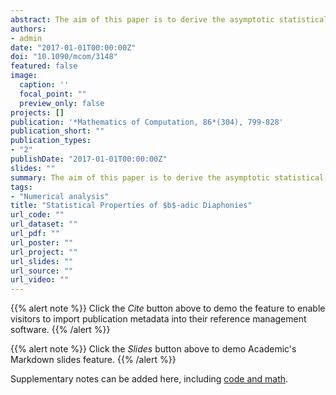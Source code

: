 ```yaml
---
abstract: The aim of this paper is to derive the asymptotic statistical properties of a class of discrepancies on the unit hypercube called $b$-adic diaphonies. They have been introduced to evaluate the equidistribution of quasi-Monte Carlo sequences on the unit hypercube. We consider their properties when applied to a sample of independent and uniformly distributed random points. We show that the limiting distribution of the statistic is an infinite weighted sum of chi-squared random variables, whose weights can be explicitly characterized and computed. We also describe the rate of convergence of the finite-sample distribution to the asymptotic one and show that this is much faster than in the classical Berry-Esséen bound. Then, we consider in detail the approximation of the asymptotic distribution through two truncations of the original infinite weighted sum, and we provide explicit and tight bounds for the truncation error. Numerical results illustrate the findings of the paper, and an empirical example shows the relevance of the results in applications.
authors:
- admin
date: "2017-01-01T00:00:00Z"
doi: "10.1090/mcom/3148"
featured: false
image:
  caption: ''
  focal_point: ""
  preview_only: false
projects: []
publication: '*Mathematics of Computation, 86*(304), 799-828'
publication_short: ""
publication_types:
- "2"
publishDate: "2017-01-01T00:00:00Z"
slides: ""
summary: The aim of this paper is to derive the asymptotic statistical properties of a class of discrepancies on the unit hypercube called $b$-adic diaphonies. They have been introduced to evaluate the equidistribution of quasi-Monte Carlo sequences on the unit hypercube. We consider their properties when applied to a sample of independent and uniformly distributed random points. We show that the limiting distribution of the statistic is an infinite weighted sum of chi-squared random variables, whose weights can be explicitly characterized and computed. We also describe the rate of convergence of the finite-sample distribution to the asymptotic one and show that this is much faster than in the classical Berry-Esséen bound. Then, we consider in detail the approximation of the asymptotic distribution through two truncations of the original infinite weighted sum, and we provide explicit and tight bounds for the truncation error. Numerical results illustrate the findings of the paper, and an empirical example shows the relevance of the results in applications.
tags:
- "Numerical analysis"
title: "Statistical Properties of $b$-adic Diaphonies"
url_code: ""
url_dataset: ""
url_pdf: ""
url_poster: ""
url_project: ""
url_slides: ""
url_source: ""
url_video: ""
---
```


{{% alert note %}}
Click the *Cite* button above to demo the feature to enable visitors to import publication metadata into their reference management software.
{{% /alert %}}

{{% alert note %}}
Click the *Slides* button above to demo Academic's Markdown slides feature.
{{% /alert %}}

Supplementary notes can be added here, including [code and math](https://sourcethemes.com/academic/docs/writing-markdown-latex/).
